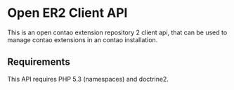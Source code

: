 # Open ER2 Client API

This is an open contao extension repository 2 client api, that can be used to manage contao extensions in an contao installation.

## Requirements

This API requires PHP 5.3 (namespaces) and doctrine2.
